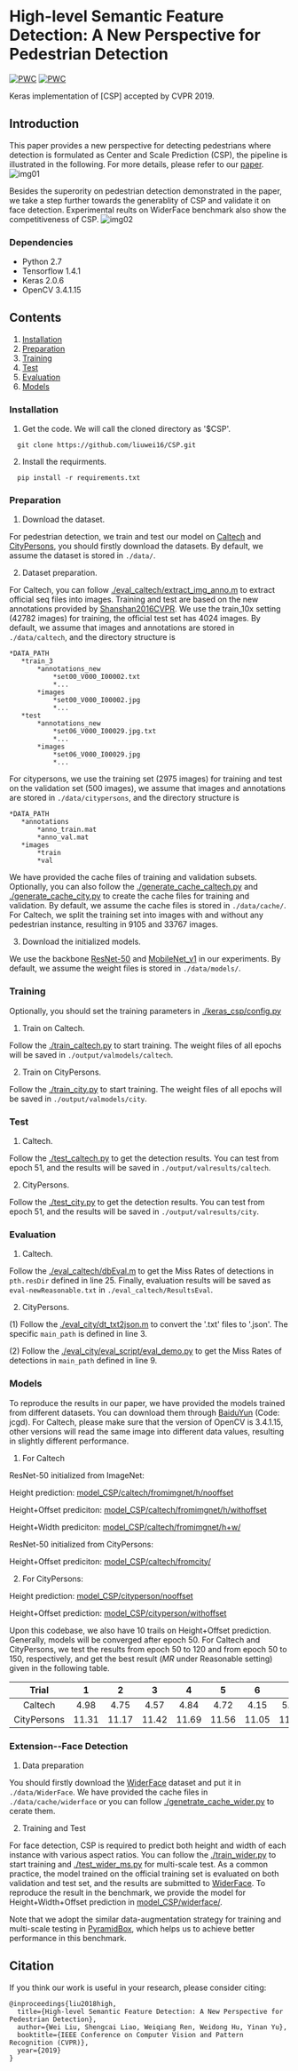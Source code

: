 # High-level Semantic Feature Detection: A New Perspective for Pedestrian Detection

[![PWC](https://img.shields.io/endpoint.svg?url=https://paperswithcode.com/badge/high-level-semantic-feature-detectiona-new/pedestrian-detection-caltech)](https://paperswithcode.com/sota/pedestrian-detection-caltech?p=high-level-semantic-feature-detectiona-new)
[![PWC](https://img.shields.io/endpoint.svg?url=https://paperswithcode.com/badge/high-level-semantic-feature-detectiona-new/pedestrian-detection-citypersons)](https://paperswithcode.com/sota/pedestrian-detection-citypersons?p=high-level-semantic-feature-detectiona-new)

Keras implementation of [CSP] accepted by CVPR 2019.

## Introduction
This paper provides a new perspective for detecting pedestrians where detection is formulated as Center and Scale Prediction (CSP), the pipeline is illustrated in the following. For more details, please refer to our [paper](./docs/2019CVPR-CSP.pdf).
![img01](./docs/pipeline.png)

Besides the superority on pedestrian detection demonstrated in the paper, we take a step further towards the generablity of CSP and validate it on face detection. Experimental reults on WiderFace benchmark also show the competitiveness of CSP.
![img02](./docs/face.jpg)


### Dependencies

* Python 2.7
* Tensorflow 1.4.1
* Keras 2.0.6
* OpenCV 3.4.1.15

## Contents
1. [Installation](#installation)
2. [Preparation](#preparation)
3. [Training](#training)
4. [Test](#test)
5. [Evaluation](#evaluation)
6. [Models](#models)

### Installation
1. Get the code. We will call the cloned directory as '$CSP'.
```
  git clone https://github.com/liuwei16/CSP.git
```
2. Install the requirments.
```
  pip install -r requirements.txt
```

### Preparation
1. Download the dataset.

 For pedestrian detection, we train and test our model on [Caltech](http://www.vision.caltech.edu/Image_Datasets/CaltechPedestrians/) and [CityPersons](https://bitbucket.org/shanshanzhang/citypersons), you should firstly download the datasets. By default, we assume the dataset is stored in `./data/`.

2. Dataset preparation.

 For Caltech, you can follow [./eval_caltech/extract_img_anno.m](./eval_caltech/extract_img_anno.m) to extract official seq files into images. Training and test are based on the new annotations provided by [Shanshan2016CVPR](https://www.mpi-inf.mpg.de/departments/computer-vision-and-multimodal-computing/research/people-detection-pose-estimation-and-tracking/how-far-are-we-from-solving-pedestrian-detection/). We use the train_10x setting (42782 images) for training, the official test set has 4024 images. By default, we assume that images and annotations are stored in `./data/caltech`, and the directory structure is
 ```
*DATA_PATH
	*train_3
		*annotations_new
        	*set00_V000_I00002.txt
        	*...
		*images
            *set00_V000_I00002.jpg
        	*...
	*test
		*annotations_new
        	*set06_V000_I00029.jpg.txt
            *...
		*images
        	*set06_V000_I00029.jpg
            *...
```
For citypersons, we use the training set (2975 images) for training and test on the validation set (500 images), we assume that images and annotations are stored in  `./data/citypersons`, and the directory structure is
 ```
*DATA_PATH
	*annotations
		*anno_train.mat
		*anno_val.mat
	*images
		*train
		*val
```
We have provided the cache files of training and validation subsets. Optionally, you can also follow the [./generate_cache_caltech.py](./generate_cache_caltech.py) and [./generate_cache_city.py](./generate_cache_city.py) to create the cache files for training and validation. By default, we assume the cache files is stored in `./data/cache/`. For Caltech, we split the training set into images with and without any pedestrian instance, resulting in 9105 and 33767 images.

3. Download the initialized models.

 We use the backbone [ResNet-50](https://github.com/fchollet/deep-learning-models/releases/download/v0.2/resnet50_weights_tf_dim_ordering_tf_kernels.h5) and [MobileNet_v1](https://github.com/fchollet/deep-learning-models/releases/download/v0.6/) in our experiments. By default, we assume the weight files is stored in `./data/models/`.

### Training
Optionally, you should set the training parameters in [./keras_csp/config.py](./keras_csp/config.py)
1. Train on Caltech.

 Follow the [./train_caltech.py](./train_caltech.py) to start training. The weight files of all epochs will be saved in `./output/valmodels/caltech`.
 
2. Train on CityPersons.
 
 Follow the [./train_city.py](./train_city.py) to start training. The weight files of all epochs will be saved in `./output/valmodels/city`.

### Test
1. Caltech.

 Follow the [./test_caltech.py](./test_caltech.py) to get the detection results. You can test from epoch 51, and the results will be saved in `./output/valresults/caltech`. 
 
2. CityPersons.
 
 Follow the [./test_city.py](./test_city.py) to get the detection results. You can test from epoch 51, and the results will be saved in `./output/valresults/city`. 

### Evaluation
1. Caltech.

 Follow the [./eval_caltech/dbEval.m](./eval_caltech/dbEval.m) to get the Miss Rates of detections in `pth.resDir` defined in line 25. Finally, evaluation results will be saved as `eval-newReasonable.txt` in `./eval_caltech/ResultsEval`.
 
2. CityPersons.

 (1) Follow the [./eval_city/dt_txt2json.m](./eval_city/dt_txt2json.m) to convert the '.txt' files to '.json'. The specific `main_path` is defined in line 3.
 
 (2) Follow the [./eval_city/eval_script/eval_demo.py](./eval_city/eval_script/eval_demo.py) to get the Miss Rates of detections in `main_path` defined in line 9.

### Models
To reproduce the results in our paper, we have provided the models trained from different datasets. You can download them through [BaiduYun](https://pan.baidu.com/s/1SSPQnbDP6zf9xf8eCDi3Fw) (Code: jcgd). For Caltech, please make sure that the version of OpenCV is 3.4.1.15, other versions will read the same image into different data values, resulting in slightly different performance.
1. For Caltech
 
 ResNet-50 initialized from ImageNet:
 
 Height prediction: [model_CSP/caltech/fromimgnet/h/nooffset](https://pan.baidu.com/s/1SSPQnbDP6zf9xf8eCDi3Fw)
  
 Height+Offset prediciton: [model_CSP/caltech/fromimgnet/h/withoffset](https://pan.baidu.com/s/1SSPQnbDP6zf9xf8eCDi3Fw)
 
 Height+Width prediciton: [model_CSP/caltech/fromimgnet/h+w/](https://pan.baidu.com/s/1SSPQnbDP6zf9xf8eCDi3Fw)
 
 ResNet-50 initialized from CityPersons:
  
 Height+Offset prediciton: [model_CSP/caltech/fromcity/](https://pan.baidu.com/s/1SSPQnbDP6zf9xf8eCDi3Fw)
 
2. For CityPersons: 

 Height prediction: [model_CSP/cityperson/nooffset](https://pan.baidu.com/s/1SSPQnbDP6zf9xf8eCDi3Fw)
 
 Height+Offset prediction: [model_CSP/cityperson/withoffset](https://pan.baidu.com/s/1SSPQnbDP6zf9xf8eCDi3Fw)
 
 Upon this codebase, we also have 10 trails on Height+Offset prediction. Generally, models will be converged after epoch 50. For Caltech and CityPersons, we test the results from epoch 50 to 120 and from epoch 50 to 150, respectively, and get the best result (*MR* under Reasonable setting) given in the following table.
 
 | Trial | 1 | 2 | 3 | 4 | 5 | 6 | 7 | 8 | 9 | 10 |
 |:-----:|:-:|:-:|:-:|:-:|:-:|:-:|:-:|:-:|:-:|:--:|
 |Caltech| 4.98 | 4.75 | 4.57 | 4.84 | 4.72 | 4.15 | 5.17 | 4.60 | 4.63 | 4.91 |
 |CityPersons| 11.31 | 11.17 | 11.42 | 11.69 | 11.56 | 11.05 | 11.59 | 11.78 | 11.27 | 10.62 |
 
 
### Extension--Face Detection
1. Data preparation 

 You should firstly download the [WiderFace](http://mmlab.ie.cuhk.edu.hk/projects/WIDERFace/) dataset and put it in `./data/WiderFace`. We have provided the cache files in `./data/cache/widerface` or you can follow [./genetrate_cache_wider.py](./genetrate_cache_wider.py) to cerate them.
 
2. Training and Test

 For face detection, CSP is required to predict both height and width of each instance with various aspect ratios. You can follow the [./train_wider.py](./train_wider.py) to start training and [./test_wider_ms.py](./test_wider_ms.py) for multi-scale test. As a common practice, the model trained on the official training set is evaluated on both validation and test set, and the results are submitted to [WiderFace](http://mmlab.ie.cuhk.edu.hk/projects/WIDERFace/). To reproduce the result in the benchmark, we provide the model for Height+Width+Offset prediction in [model_CSP/widerface/](https://pan.baidu.com/s/1SSPQnbDP6zf9xf8eCDi3Fw).
 
 Note that we adopt the similar data-augmentation strategy for training and multi-scale testing in [PyramidBox](https://arxiv.org/pdf/1803.07737.pdf), which helps us to achieve better performance in this benchmark. 

## Citation
If you think our work is useful in your research, please consider citing:
```
@inproceedings{liu2018high,
  title={High-level Semantic Feature Detection: A New Perspective for Pedestrian Detection},
  author={Wei Liu, Shengcai Liao, Weiqiang Ren, Weidong Hu, Yinan Yu},
  booktitle={IEEE Conference on Computer Vision and Pattern Recognition (CVPR)},
  year={2019}
}
```



